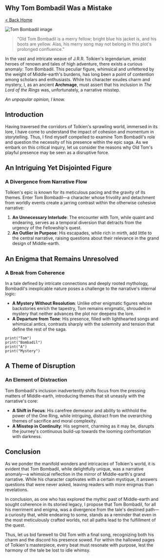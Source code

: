 <!DOCTYPE html>
<html>

<head>
    <meta charset="utf-8">
    <meta name="viewport" content="width=device-width, initial-scale=1">
    <title> Why Tom Bombadil Was a Mistake </title>
    <link href="/my-static-site/index.css" rel="stylesheet">
</head>

<body>
    <article>
        <div><h1>Why Tom Bombadil Was a Mistake</h1><p><a href="my-static-site">< Back Home</a></p><p><img src="/my-static-site/images/tom.png" alt="Tom Bombadil image"></img></p><blockquote>"Old Tom Bombadil is a merry fellow; bright blue his jacket is, and his boots are yellow. Alas, his merry song may not belong in this plot's prolonged confluence."</blockquote><p>In the vast and intricate weave of J.R.R. Tolkien's legendarium, amidst heroes of renown and tales of high adventure, there exists a curious anomaly: Tom Bombadil. This peculiar figure, whimsical and unfettered by the weight of Middle-earth's burdens, has long been a point of contention among scholars and enthusiasts. While his character exudes charm and mystery, I, as an ancient <b>Archmage</b>, must assert that his inclusion in <i>The Lord of the Rings</i> was, unfortunately, a narrative misstep.</p><p><i>An unpopular opinion, I know.</i></p><h2>Introduction</h2><p>Having traversed the corridors of Tolkien's sprawling world, immersed in its lore, I have come to understand the impact of cohesion and momentum in storytelling. Thus, I find myself compelled to examine Tom Bombadil's role and question the necessity of his presence within the epic saga. As we embark on this critical inquiry, let us consider the reasons why Old Tom's playful presence may be seen as a disruptive force.</p><h2>An Intriguing Yet Disjointed Figure</h2><h3>A Divergence from Narrative Flow</h3><p>Tolkien's epic is known for its meticulous pacing and the gravity of its themes. Enter Tom Bombadil—a character whose frivolity and detachment from worldly events create a jarring contrast within the otherwise cohesive narrative:</p><ol><li><b>An Unnecessary Interlude</b>: The encounter with Tom, while quaint and endearing, serves as a temporal diversion that detracts from the urgency of the Fellowship's quest.</li><li><b>An Outlier in Purpose</b>: His escapades, while rich in mirth, add little to the central narrative, raising questions about their relevance in the grand design of Middle-earth.</li></ol><h2>An Enigma that Remains Unresolved</h2><h3>A Break from Coherence</h3><p>In a tale defined by intricate connections and deeply rooted mythology, Bombadil's inexplicable nature poses a challenge to the narrative's internal logic:</p><ul><li><b>A Mystery Without Resolution</b>: Unlike other enigmatic figures whose backstories enrich the tapestry, Tom remains enigmatic, shrouded in mystery that neither advances the plot nor deepens the lore.</li><li><b>A Departure from Tone</b>: His presence, filled with lighthearted songs and whimsical antics, contrasts sharply with the solemnity and tension that define the rest of the saga.</li></ul><pre><code>print("Tom")
print("Bombadil")
print("A")
print("Mystery")
</code></pre><h2>A Theme of <b>Disruption</b></h2><h3>An Element of Distraction</h3><p>Tom Bombadil's inclusion inadvertently shifts focus from the pressing matters of Middle-earth, introducing themes that sit uneasily with the narrative's core:</p><ul><li><b>A Shift in Focus</b>: His carefree demeanor and ability to withhold the power of the One Ring, while intriguing, distract from the overarching themes of sacrifice and moral complexity.</li><li><b>A Misstep in Continuity</b>: His segment, charming as it may be, disrupts the journey's continuous build-up towards the looming confrontation with darkness.</li></ul><h2>Conclusion</h2><p>As we ponder the manifold wonders and intricacies of Tolkien's world, it is evident that Tom Bombadil, while delightfully unique, was a narrative anomaly—a whimsical reflection in the mirror of Middle-earth's grand narrative. While his character captivates with a certain mystique, it answers questions that were never asked, leaving readers with more enigmas than revelations.</p><p>In conclusion, as one who has explored the mythic past of Middle-earth and sought coherence in its storied legacy, I propose that Tom Bombadil, for all his merriment and enigma, was a divergence from the tale's destined path—a curiosity that, while endearing to some, stands as a reminder that even in the most meticulously crafted worlds, not all paths lead to the fulfillment of the quest.</p><p>Thus, let us bid farewell to Old Tom with a final song, recognizing both his charm and the discord his presence sowed. For within the hallowed pages of Tolkien's masterpiece, every beat must resonate with purpose, lest the harmony of the tale be lost to idle whimsy.</p></div>
    </article>
</body>

</html>

